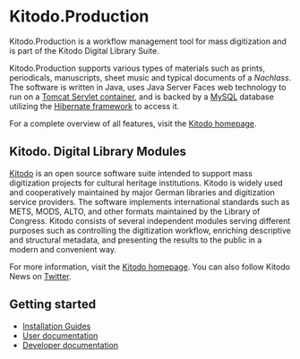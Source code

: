 Kitodo.Production
=================

Kitodo.Production is a workflow management tool for mass digitization and is part of the Kitodo Digital Library Suite.

Kitodo.Production supports various types of materials such as prints, periodicals, manuscripts, sheet music and typical documents of a *Nachlass*. The software is written in Java, uses Java Server Faces web technology to run on a [Tomcat Servlet container](http://tomcat.apache.org/), and is backed by a [MySQL](http://www.mysql.com) database utilizing the [Hibernate framework](http://www.hibernate.org) to access it.

For a complete overview of all features, visit the [Kitodo homepage](https://www.kitodo.org/software/kitodoproduction/features).

Kitodo. Digital Library Modules
-------------------------------

[Kitodo](https://github.com/kitodo) is an open source software suite intended to support mass digitization projects for cultural heritage institutions. Kitodo is widely used and cooperatively maintained by major German libraries and digitization service providers. The software implements international standards such as METS, MODS, ALTO, and other formats maintained by the Library of Congress. Kitodo consists of several independent modules serving different purposes such as controlling the digitization workflow, enriching descriptive and structural metadata, and presenting the results to the public in a modern and convenient way.

For more information, visit the [Kitodo homepage](https://www.kitodo.org). You can also follow Kitodo News on [Twitter](https://twitter.com/kitodo_org).

Getting started
---------------

* [Installation Guides](https://github.com/kitodo/kitodo-production/wiki/Installationsanleitung)
* [User documentation](https://github.com/kitodo/kitodo-production/wiki/)
* [Developer documentation](https://github.com/kitodo/kitodo-production/wiki/Developer-Documentation-Kitodo.Production-3.x)
